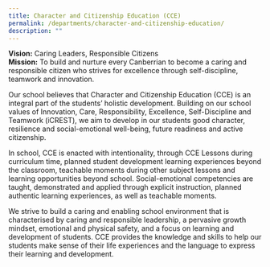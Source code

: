 ```yaml
---
title: Character and Citizenship Education (CCE)
permalink: /departments/character-and-citizenship-education/
description: ""
---
```

**Vision:** Caring Leaders, Responsible Citizens </br>
**Mission:** To build and nurture every Canberrian to become a caring and responsible citizen who strives for excellence through self-discipline, teamwork and innovation.

Our school believes that Character and Citizenship Education (CCE) is an integral part of the students’ holistic development. Building on our school values of Innovation, Care, Responsibility, Excellence, Self-Discipline and Teamwork (iCREST), we aim to develop in our students good character, resilience and social-emotional well-being, future readiness and active citizenship.  

In school, CCE is enacted with intentionality, through CCE Lessons during curriculum time, planned student development learning experiences beyond the classroom, teachable moments during other subject lessons and learning opportunities beyond school. Social-emotional competencies are taught, demonstrated and applied through explicit instruction, planned authentic learning experiences, as well as teachable moments. 

We strive to build a caring and enabling school environment that is characterised by caring and responsible leadership, a pervasive growth mindset, emotional and physical safety, and a focus on learning and development of students. CCE provides the knowledge and skills to help our students make sense of their life experiences and the language to express their learning and development.
